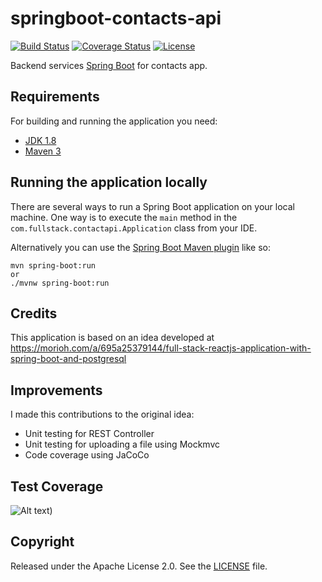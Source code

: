 # springboot-contacts-api

[![Build Status](https://travis-ci.org/codecentric/springboot-sample-app.svg?branch=master)](https://travis-ci.org/codecentric/springboot-sample-app)
[![Coverage Status](https://coveralls.io/repos/github/codecentric/springboot-sample-app/badge.svg?branch=master)](https://coveralls.io/github/codecentric/springboot-sample-app?branch=master)
[![License](http://img.shields.io/:license-apache-blue.svg)](http://www.apache.org/licenses/LICENSE-2.0.html)

Backend services [Spring Boot](http://projects.spring.io/spring-boot/) for contacts app.

## Requirements

For building and running the application you need:

- [JDK 1.8](http://www.oracle.com/technetwork/java/javase/downloads/jdk8-downloads-2133151.html)
- [Maven 3](https://maven.apache.org)

## Running the application locally

There are several ways to run a Spring Boot application on your local machine. One way is to execute the `main` method in the `com.fullstack.contactapi.Application` class from your IDE.

Alternatively you can use the [Spring Boot Maven plugin](https://docs.spring.io/spring-boot/docs/current/reference/html/build-tool-plugins-maven-plugin.html) like so:

```shell
mvn spring-boot:run
or
./mvnw spring-boot:run
```

## Credits
This application is based on an idea developed at https://morioh.com/a/695a25379144/full-stack-reactjs-application-with-spring-boot-and-postgresql

## Improvements
I made this contributions to the original idea:
- Unit testing for REST Controller
- Unit testing for uploading a file using Mockmvc
- Code coverage using JaCoCo

## Test Coverage
![Alt text](https://res.cloudinary.com/dzhfwgpoy/image/upload/v1713206450/coverage_zlqlwl.png))

## Copyright

Released under the Apache License 2.0. See the [LICENSE](https://github.com/codecentric/springboot-sample-app/blob/master/LICENSE) file.
